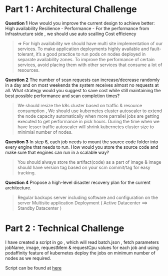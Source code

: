 # Part 1 : Architectural Challenge

**Question 1**
How would you improve the current design to achieve better:
High availability 
Resilience - 
Performance - For the performance from Infrastructure side , we should use auto scalling 
Cost efficiency

> => For high availability we should have multi site implementation of our services.
  To make application deployments highly available and fault-tolerant, it’s a good practice to run pods on nodes deployed in separate availability zones.
  To improve the performance of certain services, avoid placing them with other services that consume a lot of resources.


**Question 2**
The number of scan requests can increase/decrease randomly in a day and on most weekends the system receives almost no requests at all.
What strategy would you suggest to save cost while still maintaining the best possible performance and scan completion times?

> We should resize the k8s cluster based on traffic & resource consumption , We should use kubernetes cluster autoscaler to extend the node capacity automatically when more parrallel jobs are getting executed to get performance in pick hours. During the time when we have lesser traffic autoscaler will shrink kubernetes cluster size to minimial number of nodes.

**Question 3**
In step 6, each job needs to mount the source code folder into every engine that needs to run. How would you store the source code and make sure that engines can run in a scalable way?

> You should always store the artifact(code) as a part of image & image should have version tag based on your scm commit/tag for easy tracking.


**Question 4**
Propose a high-level disaster recovery plan for the current architecture.

> Regular backups server including software and configuration on the server
Multisite application Deployment ( Active Datacenter ==> Standby Datacenter )

# Part 2 : Technical Challenge

I have created a script in go , which will read batch.json , fetch parameters jobName, image, requestMem & requestCpu values for each job and using podaffinity feature of kubernetes deploy the jobs on minimum number of nodes as we required. 

Script can be found at [here](https://github.com/mkushal/k8sclient/tree/main/go-client)
